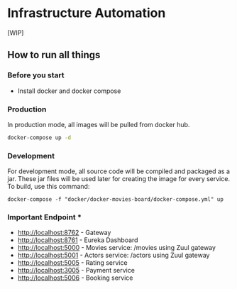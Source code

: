 # Infrastructure Automation
[WIP]

## How to run all things

### Before you start
* Install docker and docker compose

### Production
In production mode, all images will be pulled from docker hub. 
```bash
docker-compose up -d
```


### Development 
For development mode, all source code will be compiled and packaged as a jar. These jar files will be used later for 
creating the image for every service. To build, use this command:
```$xslt
docker-compose -f "docker/docker-movies-board/docker-compose.yml" up 
```

### Important Endpoint *
* [http://localhost:8762](http://localhost:8762) - Gateway
* [http://localhost:8761](http://localhost:8761) - Eureka Dashboard
* [http://localhost:5000](http://localhost:5000) - Movies service: /movies using Zuul gateway 
* [http://localhost:5001](http://localhost:5001) - Actors service: /actors using Zuul gateway 
* [http://localhost:5005](http://localhost:5005) - Rating service
* [http://localhost:3005](http://localhost:3005) - Payment service
* [http://localhost:5006](http://localhost:5006) - Booking service
